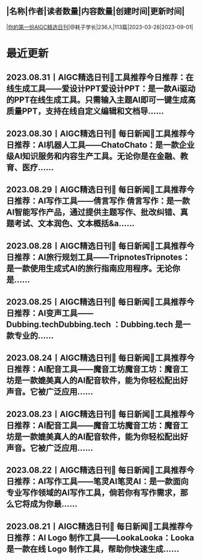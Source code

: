 |名称|作者|读者数量|内容数量|创建时间|更新时间|
---
|[你的第一份AIGC精选日刊](https://xiaobot.net/p/AIGC2048?refer=0b133df9-27dc-423b-8101-639049001c13)|@耗子学长|236人|113篇|2023-03-28|2023-09-01|

# 最近更新
## 2023.08.31丨AIGC精选日刊🔨工具推荐今日推荐：在线生成工具——爱设计PPT爱设计PPT：是一款Ai驱动的PPT在线生成工具。只需输入主题AI即可一键生成高质量PPT，支持在线自定义编辑和文档导......
## 2023.08.30丨AIGC精选日刊📰 每日新闻🔨工具推荐今日推荐：AI机器人工具——ChatoChato：是一款企业级AI知识服务和内容生产工具。无论你是在金融、教育、医疗......
## 2023.08.29丨AIGC精选日刊📰 每日新闻🔨工具推荐今日推荐：AI写作工具——倩言写作 倩言写作：是一款AI智能写作产品，通过提供主题写作、批改纠错、真题考试、文本润色、文本概括&a......
## 2023.08.28丨AIGC精选日刊📰 每日新闻🔨工具推荐今日推荐：AI旅行规划工具——TripnotesTripnotes：是一款使用生成式AI的旅行指南应用程序。无论你是......
## 2023.08.25丨AIGC精选日刊📰 每日新闻🔨工具推荐今日推荐：AI变声工具——Dubbing.techDubbing.tech ：Dubbing.tech 是一款专业的......
## 2023.08.24丨AIGC精选日刊📰 每日新闻🔨工具推荐今日推荐：AI配音工具——魔音工坊魔音工坊：魔音工坊是一款媲美真人的AI配音软件，能为你轻松配出好声音。它被广泛应用......
## 2023.08.23丨AIGC精选日刊📰 每日新闻🔨工具推荐今日推荐：AI配音工具——魔音工坊魔音工坊：魔音工坊是一款媲美真人的AI配音软件，能为你轻松配出好声音。它被广泛应用......
## 2023.08.22丨AIGC精选日刊📰 每日新闻🔨工具推荐今日推荐：AI写作工具——笔灵AI笔灵AI：是一款面向专业写作领域的AI写作工具，倘若你有写作需求，那么它将成为你最......
## 2023.08.21丨AIGC精选日刊📰 每日新闻🔨工具推荐今日推荐：AI Logo 制作工具——LookaLooka：Looka是一款在线 Logo 制作工具，帮助你快速生成......

